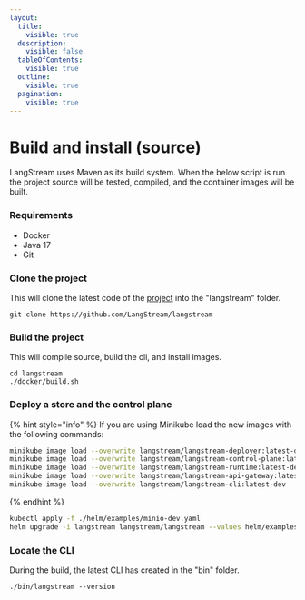 ```yaml
---
layout:
  title:
    visible: true
  description:
    visible: false
  tableOfContents:
    visible: true
  outline:
    visible: true
  pagination:
    visible: true
---
```


# Build and install (source)

LangStream uses Maven as its build system. When the below script is run the project source will be tested, compiled, and the container images will be built.

### Requirements

* Docker
* Java 17
* Git

### Clone the project

This will clone the latest code of the [project](https://github.com/LangStream/langstream) into the "langstream" folder.

```
git clone https://github.com/LangStream/langstream
```

### Build the project

This will compile source, build the cli, and install images.

```
cd langstream
./docker/build.sh
```

### Deploy a store and the control plane

{% hint style="info" %}
If you are using Minikube load the new images with the following commands:

```bash
minikube image load --overwrite langstream/langstream-deployer:latest-dev
minikube image load --overwrite langstream/langstream-control-plane:latest-dev
minikube image load --overwrite langstream/langstream-runtime:latest-dev
minikube image load --overwrite langstream/langstream-api-gateway:latest-dev
minikube image load --overwrite langstream/langstream-cli:latest-dev
```
{% endhint %}

```bash
kubectl apply -f ./helm/examples/minio-dev.yaml
helm upgrade -i langstream langstream/langstream --values helm/examples/local.yaml --wait
```

### Locate the CLI

During the build, the latest CLI has created in the "bin" folder.

```
./bin/langstream --version
```
